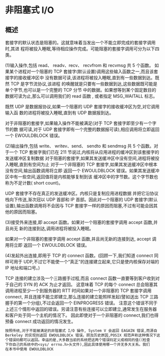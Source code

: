 # 非阻塞式 I/O

## 概述

套接字的默认状态是阻塞的。这就意味着当发出一个不能立即完成的套接字调用时,其进
程将被投入睡眠,等待相应操作完成。可能阻塞的套接字调用可分为以下四类。

(1)输入操作,包括 read、 readv、recv、 recvfrom 和 recvmsg 共 5 个函数。
如果某个进程对一个阻塞的 TCP 套接字(默认设置)调用这些输入函数之一,而且该套接字的接收缓冲区中
没有数据可读,该进程将被投入睡眠,直到有一些数据到达。既然 TCP 是字节流协议,该进程
的唤醒就是只要有一些数据到达,这些数据既可能是单个字节,也可以是一个完整的 TCP 分节
中的数据。如果想等到某个固定数目的数据可读为止,那么可以调用我们的 read 函数 ,
或者指定 MSG_WAITALL 标志。

既然 UDP 是数据报协议,如果一个阻塞的 UDP 套接字的接收缓冲区为空,对它调用输入函
数的进程将被投入睡眠,直到有 UDP 数据报到达。

对于非阻塞的套接字,如果输入操作不能被满足(对于 TCP 套接字即至少有一个字节的数
据可读,对于 UDP 套接字即有一个完整的数据报可读),相应调用将立即返回一个 EWOULDBLOCK 错误。

(2)输出操作,包括 write、 writev、send、 sendto 和 sendmsg 共 5 个函数。对于一个 TCP
套接字我们已在 211 节说过,内核将从应用进程的缓冲区到该套接字的发送缓冲区复制数据
对于阻塞的套接字,如果其发送缓冲区中没有空间,进程将被投入睡眠,直到有空间为止
对于一个非阻塞的 TCP 套接字,如果其发送缓冲区中根本没有空间,输出函数调用将立即
返回一个 EWOULDBLOCK 错误。如果其发送缓冲区中有一些空间,返回值将是内核能够复制到该
缓冲区中的字节数。这个字节数也称为不足计数( short count)。

UDP 套接字不存在真正的发送缓冲区。内核只是复制应用进程数据
并把它沿协议栈向下传送,渐次冠以 UDP 首部和 IP 首部。因此对一个阻塞的 UDP 套接字(默认
设置),输出函数调用将不会因与 TCP 套接字一样的原因而阻塞,不过有可能会因其他的原因而阻塞。

(3)接受外来连接,即 accept 函数。如果对一个阻塞的套接字调用 accept 函数,并且尚无
新的连接到达,调用进程将被投入睡眠。

如果对一个非阻塞的套接字调用 accept 函数,并且尚无新的连接到达, accept 调用将立即
返回一个 EWOULDBLOCK 错误。

(4)发起外出连接,即用于 TCP 的 connect 函数。(回顾一下,我们知道 connect 同样可用于
UDP,不过它不能使一个“真正”的连接建立起来,它只是使内核保存对端的 IP 地址和端口号。)

TCP 连接的建立涉及一个三路握手过程,而且 connect 函数一直要等到客户收到对于自己的 SYN 的 ACK 为止才返回。
这意味着 TCP 的每个 connect 总会阻塞其调用进程至少一个到服务器的 RTT 时间如果对一个非阻塞的 TCP 套接字调用 connect,
并且连接不能立即建立,那么连接的建立能照样发起(譬如送出 TCP 三路握手的第一个分组),不过会返回一个 EINPROGRESS 错误。
注意这个错误不同于上述三个情形中返回的错误。另请注意有些连接可以立即建立,通常发生在服务器和客户处于同一个主机的情况下。
因此即使对于一个非阻塞的 connect,我们也得预备 connect 成功返回的情况发生。

```txt
按照传统,对于不能被满足的非阻塞式 I/O 操作, System V 会返回 EAGAIN 错误,而源自
Berkeley 的实现则返回 EWOULDBLOCκ 错误。顾及历史原因,POSIX 规范声称这种情况下这两
个错误码都可以返回。幸运的是,大多数当前的系统把这两个错误码定义成相同的值(〔检查
下你自己的系统中的<sys/ errno.h>头文件),因此具体使用哪一个并无多大关系。我们
在本书中使用 EWOULDBLOCK
```
